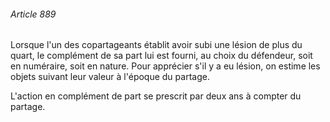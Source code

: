 ###### Article 889

Lorsque l'un des copartageants établit avoir subi une lésion de plus du quart, le complément de sa part lui est fourni, au choix du défendeur, soit en numéraire, soit en nature. Pour apprécier s'il y a eu lésion, on estime les objets suivant leur valeur à l'époque du partage.

L'action en complément de part se prescrit par deux ans à compter du partage.

